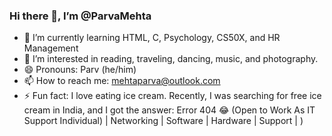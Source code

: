 ### Hi there 👋, I’m @ParvaMehta 

- 🌱 I’m currently learning HTML, C, Psychology, CS50X, and HR Management
- 👀 I’m interested in reading, traveling, dancing, music, and photography.
- 😄 Pronouns: Parv (he/him)
- 📫 How to reach me: [mehtaparva@outlook.com](mailto:mehtaparva@outlook.com)
- ⚡ Fun fact: I love eating ice cream. Recently, I was searching for free ice cream in India, and I got the answer: Error 404 😂
 (Open to Work As IT Support Individual) | Networking | Software | Hardware | Support |  ) 
<!--
**ParvaMehta/ParvaMehta** is a ✨ special ✨ repository because its `README.md` (this file) appears on your GitHub profile.
-->
